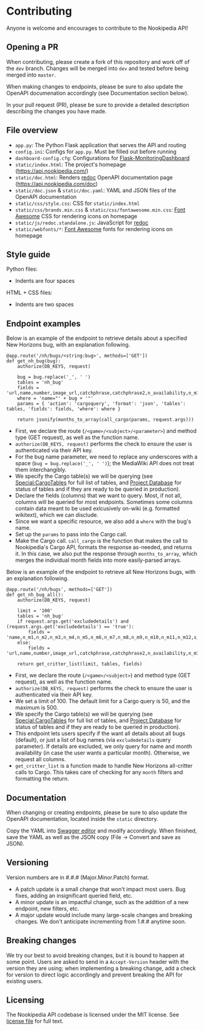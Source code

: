 # Contributing
Anyone is welcome and encourages to contribute to the Nookipedia API!

## Opening a PR
When contributing, please create a fork of this repository and work off of the `dev` branch. Changes will be merged into `dev` and tested before being merged into `master`.

When making changes to endpoints, please be sure to also update the OpenAPI documenation accordingly (see Documentation section below).

In your pull request (PR), please be sure to provide a detailed description describing the changes you have made.

## File overview
* `app.py`: The Python Flask application that serves the API and routing
* `config.ini`: Configs for `app.py`. Must be filled out before running
* `dashboard-config.cfg`: Configurations for [Flask-MonitoringDashboard](https://github.com/flask-dashboard/Flask-MonitoringDashboard)
* `static/index.html`: The project's homepage (https://api.nookipedia.com/)
* `static/doc.html`: Renders [redoc](https://github.com/Redocly/redoc) OpenAPI documentation page (https://api.nookipedia.com/doc)
* `static/doc.json` & `static/doc.yaml`: YAML and JSON files of the OpenAPI documentation
* `static/css/style.css`: CSS for `static/index.html`
* `static/css/brands.min.css` & `static/css/fontawesome.min.css`: [Font Awesome](https://fontawesome.com/) CSS for rendering icons on homepage
* `static/js/redoc.standalone.js`: JavaScript for [redoc](https://github.com/Redocly/redoc)
* `static/webfonts/*`: [Font Awesome](https://fontawesome.com/) fonts for rendering icons on homepage

## Style guide
Python files:
* Indents are four spaces

HTML + CSS files:
* Indents are two spaces

## Endpoint examples

Below is an example of the endpoint to retrieve details about a specified New Horizons bug, with an explanation following.

```
@app.route('/nh/bugs/<string:bug>', methods=['GET'])
def get_nh_bug(bug):
    authorize(DB_KEYS, request)

    bug = bug.replace('_', ' ')
    tables = 'nh_bug'
    fields = 'url,name,number,image_url,catchphrase,catchphrase2,n_availability,n_m1,n_m2,n_m3,n_m4,n_m5,n_m6,n_m7,n_m8,n_m9,n_m10,n_m11,n_m12,s_availability,s_m1,s_m2,s_m3,s_m4,s_m5,s_m6,s_m7,s_m8,s_m9,s_m10,s_m11,s_m12,time,location,rarity,total_catch,sell_nook,sell_flick,tank_width,tank_length'
    where = 'name="' + bug + '"'
    params = { 'action': 'cargoquery', 'format': 'json', 'tables': tables, 'fields': fields, 'where': where }

    return jsonify(months_to_array(call_cargo(params, request.args)))
```

* First, we declare the route (`/<game>/<subject>/<parameter>`) and method type (GET request), as well as the function name.
* `authorize(DB_KEYS, request)` performs the check to ensure the user is authenticated via their API key.
* For the bug name parameter, we need to replace any underscores with a space (`bug = bug.replace('_', ' ')`); the MediaWiki API does not treat them interchangibly.
* We specify the Cargo table(s) we will be querying (see [Special:CargoTables](https://nookipedia.com/wiki/Special:CargoTables) for full list of tables, and [Project Database](https://nookipedia.com/wiki/Nookipedia:Project_Database) for status of tables and if they are ready to be queried in production).
* Declare the fields (columns) that we want to query. Most, if not all, columns will be queried for most endpoints. Sometimes some columns contain data meant to be used exlcusively on-wiki (e.g. formatted wikitext), which we can disclude.
* Since we want a specific resource, we also add a `where` with the bug's name.
* Set up the `params` to pass into the Cargo call.
* Make the Cargo call. `call_cargo` is the function that makes the call to Nookipedia's Cargo API, formats the response as-needed, and returns it. In this case, we also put the response through `months_to_array`, which merges the individual month fields into more easily-parsed arrays.


Below is an example of the endpoint to retrieve all New Horizons bugs, with an explanation following.

```
@app.route('/nh/bugs', methods=['GET'])
def get_nh_bug_all():
    authorize(DB_KEYS, request)

    limit = '100'
    tables = 'nh_bug'
    if request.args.get('excludedetails') and (request.args.get('excludedetails') == 'true'):
        fields = 'name,n_m1,n_m2,n_m3,n_m4,n_m5,n_m6,n_m7,n_m8,n_m9,n_m10,n_m11,n_m12,s_m1,s_m2,s_m3,s_m4,s_m5,s_m6,s_m7,s_m8,s_m9,s_m10,s_m11,s_m12'
    else:
        fields = 'url,name,number,image_url,catchphrase,catchphrase2,n_availability,n_m1,n_m2,n_m3,n_m4,n_m5,n_m6,n_m7,n_m8,n_m9,n_m10,n_m11,n_m12,s_availability,s_m1,s_m2,s_m3,s_m4,s_m5,s_m6,s_m7,s_m8,s_m9,s_m10,s_m11,s_m12,time,location,rarity,total_catch,sell_nook,sell_flick,tank_width,tank_length'

    return get_critter_list(limit, tables, fields)
```

* First, we declare the route (`/<game>/<subject>`) and method type (GET request), as well as the function name.
* `authorize(DB_KEYS, request)` performs the check to ensure the user is authenticated via their API key.
* We set a limit of 100. The default limit for a Cargo query is 50, and the maximum is 500.
* We specify the Cargo table(s) we will be querying (see [Special:CargoTables](https://nookipedia.com/wiki/Special:CargoTables) for full list of tables, and [Project Database](https://nookipedia.com/wiki/Nookipedia:Project_Database) for status of tables and if they are ready to be queried in production).
* This endpoint lets users specify if the want all details about all bugs (default), or just a list of bug names (via `excludedetails` query parameter). If details are excluded, we only query for name and month availability (in case the user wants a particular month). Otherwise, we request all columns.
* `get_critter_list` is a function made to handle New Horizons all-critter calls to Cargo. This takes care of checking for any `month` filters and formatting the return.

## Documentation
When changing or creating endpoints, please be sure to also update the OpenAPI documentation, located inside the `static` directory.

Copy the YAML into [Swagger editor](https://editor.swagger.io/) and modify accordingly. When finished, save the YAML as well as the JSON copy (File -> Convert and save as JSON).

## Versioning
Version numbers are in #.#.# (Major.Minor.Patch) format.
* A patch update is a small change that won't impact most users. Bug fixes, adding an insignificant queried field, etc.
* A minor update is an impactful change, such as the addition of a new endpoint, new filters, etc.
* A major update would include many large-scale changes and breaking changes. We don't anticipate incrementing from 1.#.# anytime soon.

## Breaking changes
We try our best to avoid breaking changes, but it is bound to happen at some point. Users are asked to send in a `Accept-Version` header with the version they are using; when implementing a breaking change, add a check for version to direct logic accordingly and prevent breaking the API for existing users.

## Licensing
The Nookipedia API codebase is licensed under the MIT license. See [license file](https://github.com/Nookipedia/nookipedia-api/blob/master/LICENSE) for full text.
